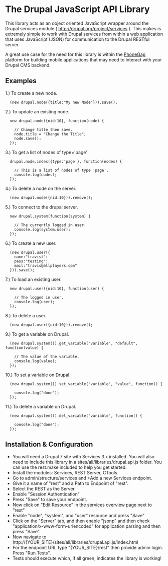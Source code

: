 The Drupal JavaScript API Library
==================================

This library acts as an object oriented JavaScript wrapper around the
Drupal services module ( http://drupal.org/project/services ).
This makes is extremely simple to work with Drupal services from within a web
application that uses JavaScript (JSON) for communication to the Drupal RESTful
server.

A great use case for the need for this library is within the <a href="http://phonegap.com/">PhoneGap</a> platform
for building mobile applications that may need to interact with your Drupal CMS
backend.

Examples
----------------------------------

  1.)  To create a new node.

      (new drupal.node({title:"My new Node"})).save();

  2.)  To update an existing node.

      new drupal.node({nid:10}, function(node) {

        // Change title then save.
        node.title = "Change the Title";
        node.save();
      });

   3.) To get a list of nodes of type='page'

      drupal.node.index({type:'page'}, function(nodes) {

        // This is a list of nodes of type 'page'.
        console.log(nodes);
      });

   4.) To delete a node on the server.

      (new drupal.node({nid:10})).remove();

   5.) To connect to the drupal server.

      new drupal.system(function(system) {

        // The currently logged in user.
        console.log(system.user);
      });

   6.) To create a new user.

      (new drupal.user({
        name:"travist":
        pass:"testing":
        mail:"travis@allplayers.com"
      })).save();

   7.) To load an existing user.

      new drupal.user({uid:10}, function(user) {

        // The logged in user.
        console.log(user);
      });

   8.) To delete a user.

      (new drupal.user({uid:10})).remove();


   9.) To get a variable on Drupal.

      (new drupal.system()).get_variable("variable", "default", function(value) {

        // The value of the variable.
        console.log(value);
      });

  10.) To set a variable on Drupal.

      (new drupal.system()).set_variable("variable", "value", function() {

        console.log("done");
      });

  11.) To delete a variable on Drupal.

      (new drupal.system()).del_variable("variable", function() {

        console.log("done");
      });


Installation & Configuration
----------------------------------------

  * You will need a Drupal 7 site with Services 3.x installed.  You will also need to include this library in a sites/all/libraries/drupal.api.js folder.  You can use the rest.make included to help you get started.
  * Install the modules: Services, REST Server, CTools
  * Go to admin/structure/services and +Add a new Services endpoint.
  * Give it a name of "rest" and a Path to Endpoint of "rest".
  * Select the REST as the Server.
  * Enable "Session Authentication"
  * Press "Save" to save your endpoint.
  * Now click on "Edit Resource" in the services overview page next to "rest"
  * Enable "node", "system", and "user" resource and press "Save"
  * Click on the "Server" tab, and then enable "jsonp" and then check "application/x-www-form-urlencoded" for application parsing and then press "Save".
  * Now navigate to http://{YOUR_SITE}/sites/all/libraries/drupal.api.js/index.html
  * For the endpoint URL type "{YOUR_SITE}/rest" then provide admin login.  Press "Run Tests".
  * Tests should execute which, if all green, indicates the library is working!

